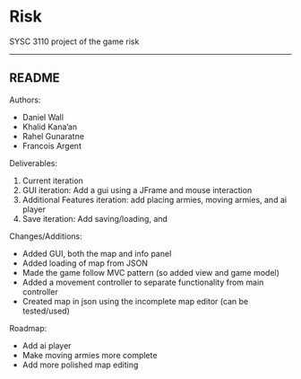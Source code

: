 # Risk
SYSC 3110 project of the game risk

-------------------------------------------------------------------------------------------------------
README
-------------------------------------------------------------------------------------------------------

Authors:
- Daniel Wall
- Khalid Kana’an
- Rahel Gunaratne
- Francois Argent

Deliverables:
1. Current iteration
2. GUI iteration: Add a gui using a JFrame and mouse interaction
3. Additional Features iteration: add placing armies, moving armies, and ai player
4. Save iteration: Add saving/loading, and 

Changes/Additions:
- Added GUI, both the map and info panel
- Added loading of map from JSON
- Made the game follow MVC pattern (so added view and game model)
- Added a movement controller to separate functionality from main controller
- Created map in json using the incomplete map editor (can be tested/used)

Roadmap:
- Add ai player
- Make moving armies more complete
- Add more polished map editing
